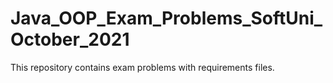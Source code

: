 # Java_OOP_Exam_Problems_SoftUni_October_2021
This repository contains exam problems with requirements files.
